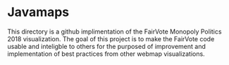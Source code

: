 # Javamaps
This directory is a github implimentation of the FairVote Monopoly Politics 2018 visualization. 
The goal of this project is to make the FairVote code usable and inteligble to others for the
purposed of improvement and implementation of best practices from other webmap visualizations. 
